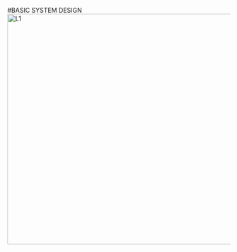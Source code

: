 #BASIC SYSTEM DESIGN
<img width="521" alt="L1" src="https://user-images.githubusercontent.com/67961861/130226988-a1789095-3a1c-4473-88c3-6a20cb601000.PNG">
